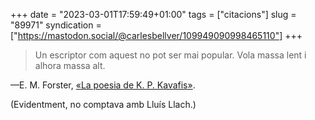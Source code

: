 +++
date = "2023-03-01T17:59:49+01:00"
tags = ["citacions"]
slug = "89971"
syndication = ["https://mastodon.social/@carlesbellver/109949090998465110"]
+++

> Un escriptor com aquest no pot ser mai popular. Vola massa lent i alhora massa alt.

—E. M. Forster, [«La poesia de K. P. Kavafis»](https://en.m.wikisource.org/wiki/Pharos_and_Pharillon/The_Poetry_of_C._P._Cavafy).

(Evidentment, no comptava amb Lluís Llach.)
